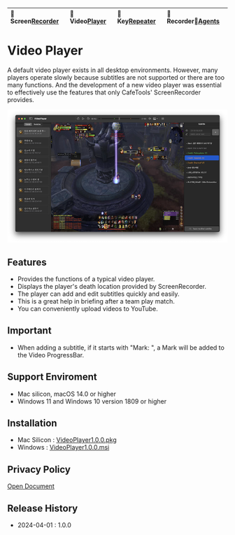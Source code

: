 | 🐻 Screen[Recorder](/ScreenRecorder) | 🐯 Video[Player](/VideoPlayer) | 🐼 Key[Repeater](/KeyRepeater) | 🐥 Recorder[Agents](#) |
|:----------|:----------|:----------|:----------|

# Video Player
A default video player exists in all desktop environments. However, many players operate slowly because subtitles are not supported or there are too many functions. And the development of a new video player was essential to effectively use the features that only CafeTools' ScreenRecorder provides.

![](images/player-pvp.png) 


## Features
- Provides the functions of a typical video player.
- Displays the player's death location provided by ScreenRecorder.
- The player can add and edit subtitles quickly and easily.
- This is a great help in briefing after a team play match.
- You can conveniently upload videos to YouTube.

## Important
- When adding a subtitle, if it starts with "Mark: ", a Mark will be added to the Video ProgressBar.

## Support Enviroment
- Mac silicon, macOS 14.0 or higher
- Windows 11 and Windows 10 version 1809 or higher

## Installation

- Mac Silicon : [VideoPlayer1.0.0.pkg](release/VideoPlayer-lite-1.0.0.pkg)
- Windows : [VideoPlayer1.0.0.msi](#)

## Privacy Policy
[Open Document](policy)

## Release History
- 2024-04-01 : 1.0.0


